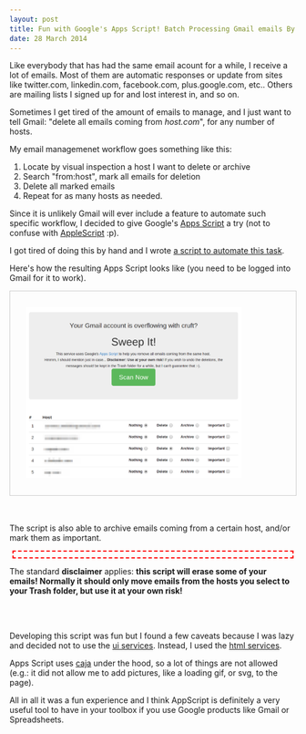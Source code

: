 ```yaml
---
layout: post
title: Fun with Google's Apps Script! Batch Processing Gmail emails By Host
date: 28 March 2014
---
```


Like everybody that has had the same email acount for a while, I receive
a lot of emails. Most of them are automatic responses or update from
sites like twitter.com, linkedin.com, facebook.com, plus.google.com,
etc.. Others are mailing lists I signed up for and lost interest
in, and so on.

Sometimes I get tired of the amount of emails to manage, and  I just
want to tell Gmail: "delete all emails coming from *host.com*", for any
number of hosts.

My email managemenet workflow goes something like this:

1. Locate by visual inspection a host I want to delete or archive
2. Search "from:host", mark all emails for deletion
3. Delete all marked emails
4. Repeat for as many hosts as needed.

Since it is unlikely Gmail will ever include a feature to automate such
specific workflow, I decided to give Google's
[Apps Script](https://developers.google.com/apps-script/) a try (not to
confuse with [AppleScript](http://en.wikipedia.org/wiki/AppleScript) :p).

I got tired of doing this by hand and I wrote [a script to automate this task](https://script.google.com/d/12ONoFC4Cg05GQI1Q1Y8G50AfWk3wvdmkanTryZ6KndbAdt_l7GGYWqBZ/edit?usp=sharing).

Here's how the resulting Apps Script looks like (you need to be logged into
Gmail for it to work).

<div class="align_center" style="padding: 2em; border: 1px solid #ccc;">
  <a href="https://chrome.google.com/webstore/detail/gmail-sweeper/iabmkioocehcfbobkdchdmmidnjjipdn">
    <img style="max-width: 85%;" src="/images/gmail-sweeper.png" title="Gmail Sweeper" alt="Gmail Sweeper Screenshot" />
  </a>
</div>

<br/>
<br/>

The script is also able to archive emails coming from a certain host,
and/or mark them as important.

<p style="color: red; border: 2px dashed red; padding: 5px; margin: 5px;">

The standard <strong>disclaimer</strong> applies: <strong>this script
will erase some of your emails! Normally it should only move emails from
the hosts you select to your Trash folder, but use it at your own
risk!</strong>
</p>

<br/>
<br/>

Developing this script was fun but I found a few caveats because I was
lazy and decided not to use the [ui services](https://developers.google.com/apps-script/guides/ui-service).
Instead, I used the [html services](https://developers.google.com/apps-script/execution_web_apps).

Apps Script uses [caja](https://code.google.com/p/google-caja/) under the
hood, so a lot of things are not allowed (e.g.: it did not allow me to
add pictures, like a loading gif, or svg, to the page).

All in all it was a fun experience and I think AppScript is definitely a
very useful tool to have in your toolbox if you use Google products like
Gmail or Spreadsheets.
